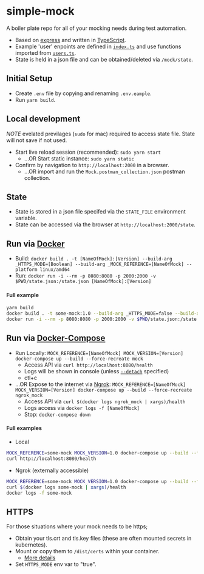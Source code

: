 # simple-mock

A boiler plate repo for all of your mocking needs during test automation.

- Based on [express](http://expressjs.com/) and written in [TypeScript](https://www.typescriptlang.org/).
- Example 'user' enpoints are defined in [`index.ts`](./src/index.ts) and use functions imported from [`users.ts`](./src/users.ts).
- State is held in a json file and can be obtained/deleted via `/mock/state`.

## Initial Setup

- Create `.env` file by copying and renaming `.env.eample`.
- Run `yarn build`.

## Local development

*NOTE* evelated previlages (`sudo` for mac) required to access state file. State will not save if not used.

- Start live reload session (recommended): `sudo yarn start`
  - ...OR Start static instance: `sudo yarn static`
- Confirm by navigation to `http://localhost:2000` in a browser.
  - ...OR import and run the `Mock.postman_collection.json` postman collection.

## State

- State is stored in a json file specifed via the `STATE_FILE` environment variable.
- State can be accessed via the browser at `http://localhost:2000/state`.

## Run via [Docker](https://www.docker.com/)

- Build: `docker build . -t [NameOfMock]:[Version] --build-arg _HTTPS_MODE=[Boolean] --build-arg _MOCK_REFERENCE=[NameOfMock] --platform linux/amd64`
- Run: `docker run -i --rm -p 8080:8080 -p 2000:2000 -v $PWD/state.json:/state.json [NameOfMock]:[Version]`

#### Full example

```sh
yarn build
docker build . -t some-mock:1.0 --build-arg _HTTPS_MODE=false --build-arg _MOCK_REFERENCE=SOME_MOCK --platform linux/amd64
docker run -i --rm -p 8080:8080 -p 2000:2000 -v $PWD/state.json:/state.json some-mock:1.0
```

## Run via [Docker-Compose](https://docs.docker.com/compose/)

- Run Locally: `MOCK_REFERENCE=[NameOfMock] MOCK_VERSION=[Version] docker-compose up --build --force-recreate mock`
  - Access API via `curl http://localhost:8080/health`
  - Logs will be shown in console (unless [`--detach`](https://bobcares.com/blog/docker-compose-detached/) specified)
  - ctl+c
- ...OR Expose to the internet via [Ngrok](https://ngrok.com/): `MOCK_REFERENCE=[NameOfMock] MOCK_VERSION=[Version] docker-compose up --build --force-recreate ngrok_mock`
  - Access API via `curl $(docker logs ngrok_mock | xargs)/health`
  - Logs access via `docker logs -f [NameOfMock]`
  - Stop: `docker-compose down`

#### Full examples

- Local

```sh
MOCK_REFERENCE=some-mock MOCK_VERSION=1.0 docker-compose up --build --force-recreate mock
curl http://localhost:8080/health
```

- Ngrok (externally accessible)

```sh
MOCK_REFERENCE=some-mock MOCK_VERSION=1.0 docker-compose up --build --force-recreate ngrok_mock
curl $(docker logs some-mock | xargs)/health
docker logs -f some-mock
```

## HTTPS

For those situations where your mock needs to be https;

- Obtain your tls.crt and tls.key files (these are often mounted secrets in kubernetes).
- Mount or copy them to `/dist/certs` within your container.
  - [More details](https://kubernetes.io/docs/tasks/tls/managing-tls-in-a-cluster/)
- Set `HTTPS_MODE` env var to "true".
